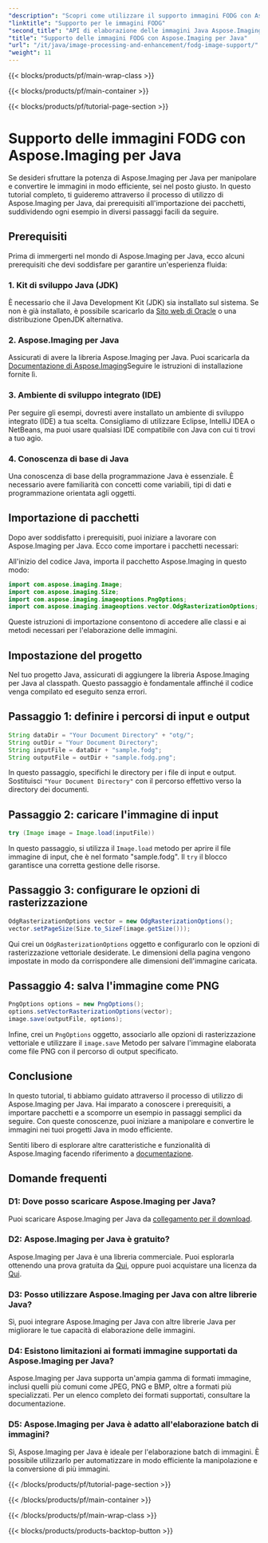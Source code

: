 ```yaml
---
"description": "Scopri come utilizzare il supporto immagini FODG con Aspose.Imaging per Java. Una potente libreria per la manipolazione e la conversione delle immagini."
"linktitle": "Supporto per le immagini FODG"
"second_title": "API di elaborazione delle immagini Java Aspose.Imaging"
"title": "Supporto delle immagini FODG con Aspose.Imaging per Java"
"url": "/it/java/image-processing-and-enhancement/fodg-image-support/"
"weight": 11
---
```


{{< blocks/products/pf/main-wrap-class >}}

{{< blocks/products/pf/main-container >}}

{{< blocks/products/pf/tutorial-page-section >}}

# Supporto delle immagini FODG con Aspose.Imaging per Java

Se desideri sfruttare la potenza di Aspose.Imaging per Java per manipolare e convertire le immagini in modo efficiente, sei nel posto giusto. In questo tutorial completo, ti guideremo attraverso il processo di utilizzo di Aspose.Imaging per Java, dai prerequisiti all'importazione dei pacchetti, suddividendo ogni esempio in diversi passaggi facili da seguire.

## Prerequisiti

Prima di immergerti nel mondo di Aspose.Imaging per Java, ecco alcuni prerequisiti che devi soddisfare per garantire un'esperienza fluida:

### 1. Kit di sviluppo Java (JDK)

È necessario che il Java Development Kit (JDK) sia installato sul sistema. Se non è già installato, è possibile scaricarlo da [Sito web di Oracle](https://www.oracle.com/java/technologies/javase-downloads) o una distribuzione OpenJDK alternativa.

### 2. Aspose.Imaging per Java

Assicurati di avere la libreria Aspose.Imaging per Java. Puoi scaricarla da [Documentazione di Aspose.Imaging](https://reference.aspose.com/imaging/java/)Seguire le istruzioni di installazione fornite lì.

### 3. Ambiente di sviluppo integrato (IDE)

Per seguire gli esempi, dovresti avere installato un ambiente di sviluppo integrato (IDE) a tua scelta. Consigliamo di utilizzare Eclipse, IntelliJ IDEA o NetBeans, ma puoi usare qualsiasi IDE compatibile con Java con cui ti trovi a tuo agio.

### 4. Conoscenza di base di Java

Una conoscenza di base della programmazione Java è essenziale. È necessario avere familiarità con concetti come variabili, tipi di dati e programmazione orientata agli oggetti.

## Importazione di pacchetti

Dopo aver soddisfatto i prerequisiti, puoi iniziare a lavorare con Aspose.Imaging per Java. Ecco come importare i pacchetti necessari:

All'inizio del codice Java, importa il pacchetto Aspose.Imaging in questo modo:

```java
import com.aspose.imaging.Image;
import com.aspose.imaging.Size;
import com.aspose.imaging.imageoptions.PngOptions;
import com.aspose.imaging.imageoptions.vector.OdgRasterizationOptions;
```

Queste istruzioni di importazione consentono di accedere alle classi e ai metodi necessari per l'elaborazione delle immagini.

## Impostazione del progetto

Nel tuo progetto Java, assicurati di aggiungere la libreria Aspose.Imaging per Java al classpath. Questo passaggio è fondamentale affinché il codice venga compilato ed eseguito senza errori.

## Passaggio 1: definire i percorsi di input e output

```java
String dataDir = "Your Document Directory" + "otg/";
String outDir = "Your Document Directory";
String inputFile = dataDir + "sample.fodg";
String outputFile = outDir + "sample.fodg.png";
```

In questo passaggio, specifichi le directory per i file di input e output. Sostituisci `"Your Document Directory"` con il percorso effettivo verso la directory dei documenti.

## Passaggio 2: caricare l'immagine di input

```java
try (Image image = Image.load(inputFile))
```

In questo passaggio, si utilizza il `Image.load` metodo per aprire il file immagine di input, che è nel formato "sample.fodg". Il `try` il blocco garantisce una corretta gestione delle risorse.

## Passaggio 3: configurare le opzioni di rasterizzazione

```java
OdgRasterizationOptions vector = new OdgRasterizationOptions();
vector.setPageSize(Size.to_SizeF(image.getSize()));
```

Qui crei un `OdgRasterizationOptions` oggetto e configurarlo con le opzioni di rasterizzazione vettoriale desiderate. Le dimensioni della pagina vengono impostate in modo da corrispondere alle dimensioni dell'immagine caricata.

## Passaggio 4: salva l'immagine come PNG

```java
PngOptions options = new PngOptions();
options.setVectorRasterizationOptions(vector);
image.save(outputFile, options);
```

Infine, crei un `PngOptions` oggetto, associarlo alle opzioni di rasterizzazione vettoriale e utilizzare il `image.save` Metodo per salvare l'immagine elaborata come file PNG con il percorso di output specificato.

## Conclusione

In questo tutorial, ti abbiamo guidato attraverso il processo di utilizzo di Aspose.Imaging per Java. Hai imparato a conoscere i prerequisiti, a importare pacchetti e a scomporre un esempio in passaggi semplici da seguire. Con queste conoscenze, puoi iniziare a manipolare e convertire le immagini nei tuoi progetti Java in modo efficiente.

Sentiti libero di esplorare altre caratteristiche e funzionalità di Aspose.Imaging facendo riferimento a [documentazione](https://reference.aspose.com/imaging/java/).

## Domande frequenti

### D1: Dove posso scaricare Aspose.Imaging per Java?

Puoi scaricare Aspose.Imaging per Java da [collegamento per il download](https://releases.aspose.com/imaging/java/).

### D2: Aspose.Imaging per Java è gratuito?

Aspose.Imaging per Java è una libreria commerciale. Puoi esplorarla ottenendo una prova gratuita da [Qui](https://releases.aspose.com/), oppure puoi acquistare una licenza da [Qui](https://purchase.aspose.com/buy).

### D3: Posso utilizzare Aspose.Imaging per Java con altre librerie Java?

Sì, puoi integrare Aspose.Imaging per Java con altre librerie Java per migliorare le tue capacità di elaborazione delle immagini.

### D4: Esistono limitazioni ai formati immagine supportati da Aspose.Imaging per Java?

Aspose.Imaging per Java supporta un'ampia gamma di formati immagine, inclusi quelli più comuni come JPEG, PNG e BMP, oltre a formati più specializzati. Per un elenco completo dei formati supportati, consultare la documentazione.

### D5: Aspose.Imaging per Java è adatto all'elaborazione batch di immagini?

Sì, Aspose.Imaging per Java è ideale per l'elaborazione batch di immagini. È possibile utilizzarlo per automatizzare in modo efficiente la manipolazione e la conversione di più immagini.

{{< /blocks/products/pf/tutorial-page-section >}}

{{< /blocks/products/pf/main-container >}}

{{< /blocks/products/pf/main-wrap-class >}}

{{< blocks/products/products-backtop-button >}}